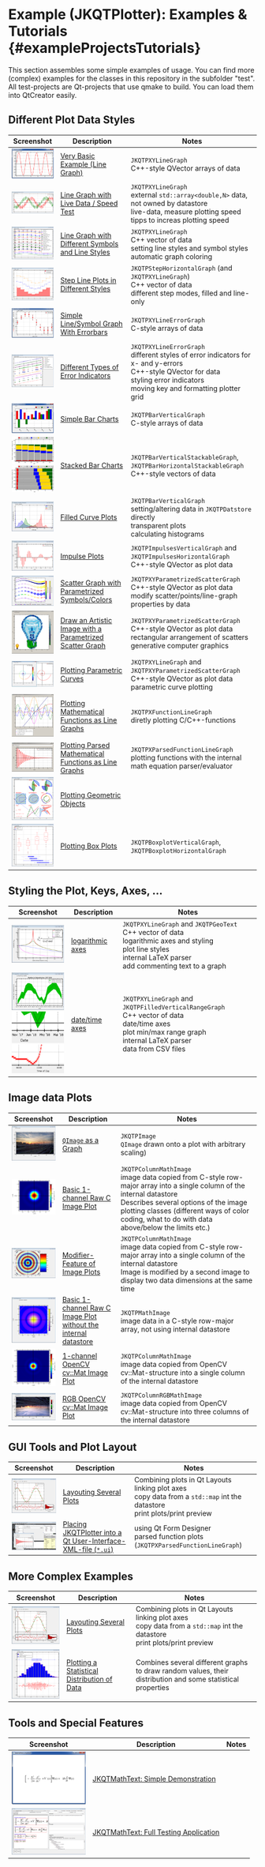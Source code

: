 # Example (JKQTPlotter): Examples & Tutorials {#exampleProjectsTutorials}
This section assembles some simple examples of usage. 
You can find more (complex) examples for the classes in this repository in the subfolder "test". 
All test-projects are Qt-projects that use qmake to build. You can load them into QtCreator easily.

## Different Plot Data Styles

| Screenshot    | Description   | Notes         |
|:-------------:| ------------- | ------------- |
| [![](../screenshots/jkqtplotter_simpletest1_small.png)](./simpletest/README.md) | [Very Basic Example (Line Graph)](./simpletest/README.md) | `JKQTPXYLineGraph` <br> C++-style QVector arrays of data |
| [![](../screenshots/jkqtplotter_simpletest_speed_small.png)](./simpletest_speed) | [Line Graph with Live Data / Speed Test](./simpletest_speed) | `JKQTPXYLineGraph` <br> external `std::array<double,N>` data, not owned by datastore <br> live-data, measure plotting speed <br> tipps to increas plotting speed |
| [![](../screenshots/jkqtplotter_simpletest_symbols_and_styles_small.png)](./simpletest_symbols_and_styles) | [Line Graph with Different Symbols and Line Styles](./simpletest_symbols_and_styles) | `JKQTPXYLineGraph` <br> C++ vector of data <br> setting line styles and symbol styles <br> automatic graph coloring |
| [![](../screenshots/jkqtplotter_simpletest_stepplots_small.png)](./simpletest_stepplots) | [Step Line Plots in Different Styles](./simpletest_stepplots) | `JKQTPStepHorizontalGraph` (and `JKQTPXYLineGraph`) <br> C++ vector of data <br> different step modes, filled and line-only |
| [![](../screenshots/jkqtplotter_simpletest_symbols_and_errors_small.png)](./simpletest_symbols_and_errors) | [Simple Line/Symbol Graph With Errorbars](./simpletest_symbols_and_errors) | `JKQTPXYLineErrorGraph` <br> C-style arrays of data |
| [![](../screenshots/jkqtplotter_simpletest_errorbarstyles_small.png)](./simpletest_errorbarstyles) | [Different Types of Error Indicators](./simpletest_errorbarstyles) | `JKQTPXYLineErrorGraph` <br> different styles of error indicators for x- and y-errors <br> C++-style QVector for data <br> styling error indicators <br> moving key and formatting plotter grid |
| [![](../screenshots/jkqtplotter_simpletest_barchart_small.png)](./simpletest_barchart) | [Simple Bar Charts](./simpletest_barchart) | `JKQTPBarVerticalGraph` <br> C-style arrays of data |
| [![](../screenshots/JKQTPBarVerticalGraphStacked_small.png) <br> ![](../screenshots/JKQTPBarHorizontalGraphStacked_small.png)](./simpletest_stackedbars) | [Stacked Bar Charts](./simpletest_stackedbars) | `JKQTPBarVerticalStackableGraph`, `JKQTPBarHorizontalStackableGraph` <br> C++-style vectors of data |
| [![](../screenshots/jkqtplotter_simpletest_filledgraphs_small.png)](./simpletest_filledgraphs) | [Filled Curve Plots](./simpletest_filledgraphs) | `JKQTPBarVerticalGraph` <br> setting/altering data in `JKQTPDatstore` directly <br>  transparent plots <br> calculating histograms |
| [![](../screenshots/jkqtplotter_simpletest_impulsesplot_small.png)](./simpletest_impulsesplot) | [Impulse Plots](./simpletest_impulsesplot) | `JKQTPImpulsesVerticalGraph` and `JKQTPImpulsesHorizontalGraph` <br> C++-style QVector as plot data |
| [![](../screenshots/jkqtplotter_simpletest_paramscatterplot_small.png)](./simpletest_paramscatterplot) | [Scatter Graph with Parametrized Symbols/Colors](./simpletest_paramscatterplot) | `JKQTPXYParametrizedScatterGraph` <br> C++-style QVector as plot data <br> modify scatter/points/line-graph properties by data |
| [![](../screenshots/jkqtplotter_simpletest_paramscatterplot_image_small.png)](./simpletest_paramscatterplot_image) | [Draw an Artistic Image with a Parametrized Scatter Graph](./simpletest_paramscatterplot_image) | `JKQTPXYParametrizedScatterGraph` <br> C++-style QVector as plot data <br> rectangular arrangement of scatters <br> generative computer graphics |
| [![](../screenshots/jkqtplotter_simpletest_parametriccurve_small.png)](./simpletest_parametriccurve) | [Plotting Parametric Curves](./simpletest_parametriccurve) | `JKQTPXYLineGraph` and `JKQTPXYParametrizedScatterGraph` <br> C++-style QVector as plot data <br> parametric curve plotting |
| [![](../screenshots/jkqtplotter_simpletest_functionplot_small.png)](./simpletest_functionplot) | [Plotting Mathematical Functions as Line Graphs](./simpletest_functionplot) | `JKQTPXFunctionLineGraph`  <br> diretly plotting C/C++-functions |
| [![](../screenshots/jkqtplotter_simpletest_parsedfunctionplot_small.png)](./simpletest_parsedfunctionplot) | [Plotting Parsed Mathematical Functions as Line Graphs](./simpletest_parsedfunctionplot) | `JKQTPXParsedFunctionLineGraph`  <br> plotting functions with the internal math equation parser/evaluator |
| [![](../screenshots/jkqtplotter_simpletest_geometric_small.png)](./simpletest_geometric) | [Plotting Geometric Objects](./simpletest_geometric) |  |
| [![](../screenshots/jkqtplotter_simpletest_boxplot_small.png)](./simpletest_boxplot) | [Plotting Box Plots](./simpletest_boxplot) | `JKQTPBoxplotVerticalGraph`, `JKQTPBoxplotHorizontalGraph` |

## Styling the Plot, Keys, Axes, ...

| Screenshot    | Description   | Notes         |
|:-------------:| ------------- | ------------- |
| [![](../screenshots/jkqtplotter_simpletest_logaxes_small.png)](./simpletest_logaxes) | [logarithmic axes](./simpletest_logaxes) | `JKQTPXYLineGraph` and `JKQTPGeoText` <br> C++ vector of data <br> logarithmic axes and styling <br> plot line styles <br> internal LaTeX parser <br> add commenting text to a graph |
| [![](../screenshots/jkqtplotter_simpletest_dateaxes_small.png) <br> ![](../screenshots/jkqtplotter_simpletest_dateaxes_dates_small.png) <br> ![](../screenshots/jkqtplotter_simpletest_dateaxes_timeaxis_small.png)](./simpletest_dateaxes) | [date/time axes](./simpletest_dateaxes) | `JKQTPXYLineGraph` and `JKQTPFilledVerticalRangeGraph` <br> C++ vector of data <br> date/time axes <br> plot min/max range graph <br> internal LaTeX parser <br> data from CSV files |


## Image data Plots

| Screenshot    | Description   | Notes         |
|:-------------:| ------------- | ------------- |
| [![](../screenshots/jkqtplotter_simpletest_rgbimageplot_qt_small.png)](./simpletest_rgbimageplot_qt) | [`QImage` as a Graph](./simpletest_rgbimageplot_qt) | `JKQTPImage` <br> `QImage` drawn onto a plot with arbitrary scaling) |
| [![](../screenshots/jkqtplotter_simpletest_imageplot_small.png)](./simpletest_imageplot) | [Basic 1-channel Raw C Image Plot](./simpletest_imageplot) | `JKQTPColumnMathImage` <br> image data copied from C-style row-major array into a single column of the internal datastore <br> Describes several options of the image plotting classes (different ways of color coding, what to do with data above/below the limits etc.) |
| [![](../screenshots/jkqtplotter_simpletest_imageplot_modifier_small.png)](./simpletest_imageplot_modifier) | [Modifier-Feature of Image Plots](./simpletest_imageplot_modifier) | `JKQTPColumnMathImage` <br> image data copied from C-style row-major array into a single column of the internal datastore <br> Image is modified by a second image to display two data dimensions at the same time |
| [![](../screenshots/jkqtplotter_simpletest_imageplot_nodatastore_small.png)](./simpletest_imageplot_nodatastore) | [Basic 1-channel Raw C Image Plot <br> without the internal datastore](./simpletest_imageplot_nodatastore) | `JKQTPMathImage` <br> image data in a C-style row-major array, not using internal datastore |
| [![](../screenshots/jkqtplotter_simpletest_imageplot_opencv_small.png)](./simpletest_imageplot_opencv) | [1-channel OpenCV cv::Mat Image Plot](./simpletest_imageplot_opencv) | `JKQTPColumnMathImage` <br> image data copied from OpenCV cv::Mat-structure into a single column of the internal datastore |
| [![](../screenshots/jkqtplotter_simpletest_rgbimageplot_opencv_small.png)](./simpletest_rgbimageplot_opencv) | [RGB OpenCV cv::Mat Image Plot](./simpletest_rgbimageplot_opencv) | `JKQTPColumnRGBMathImage` <br> image data copied from OpenCV cv::Mat-structure into three columns of the internal datastore |



## GUI Tools and Plot Layout

| Screenshot    | Description   | Notes         |
|:-------------:| ------------- | ------------- |
| [![](../screenshots/test_multiplot_small.png)](./test_multiplot) | [Layouting Several Plots](./test_multiplot) | Combining plots in Qt Layouts <br> linking plot axes <br> copy data from a `std::map` int the datastore <br> print plots/print preview |
| [![](../screenshots/jkqtplotter_simpletest_ui_small.png)](./simpletest_ui) | [Placing JKQTPlotter into a Qt User-Interface-XML-file (`*.ui`)](./simpletest_ui) | using Qt Form Designer <br> parsed function plots (`JKQTPXParsedFunctionLineGraph`) |



## More Complex Examples

| Screenshot    | Description   | Notes         |
|:-------------:| ------------- | ------------- |
| [![](../screenshots/test_multiplot_small.png)](./test_multiplot) | [Layouting Several Plots](./test_multiplot) | Combining plots in Qt Layouts <br> linking plot axes <br> copy data from a `std::map` int the datastore <br> print plots/print preview |
| [![](../screenshots/test_distributionplot_small.png)](./test_distributionplot) | [Plotting a Statistical Distribution of Data](./test_distributionplot) | Combines several different graphs to draw random values, their distribution and some statistical properties |



## Tools and Special Features

| Screenshot    | Description   | Notes         |
|:-------------:| ------------- | ------------- |
| [![](../screenshots/jkqtmathtext_simpletest_small.png)](./jkqtmathtext_simpletest) | [JKQTMathText: Simple Demonstration](./jkqtmathtext_simpletest) |  |
| [![](../screenshots/jkqtmathtext_testapp_small.png)](./jkqtmathtext_test) | [JKQTMathText: Full Testing Application](./jkqtmathtext_test) |  |


